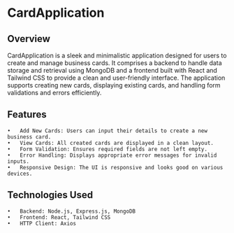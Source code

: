 # CardApplication

## Overview

CardApplication is a sleek and minimalistic application designed for users to create and manage business cards. It comprises a backend to handle data storage and retrieval using MongoDB and a frontend built with React and Tailwind CSS to provide a clean and user-friendly interface. The application supports creating new cards, displaying existing cards, and handling form validations and errors efficiently.

## Features

	•	Add New Cards: Users can input their details to create a new business card.
	•	View Cards: All created cards are displayed in a clean layout.
	•	Form Validation: Ensures required fields are not left empty.
	•	Error Handling: Displays appropriate error messages for invalid inputs.
	•	Responsive Design: The UI is responsive and looks good on various devices.

## Technologies Used

	•	Backend: Node.js, Express.js, MongoDB
	•	Frontend: React, Tailwind CSS
	•	HTTP Client: Axios
